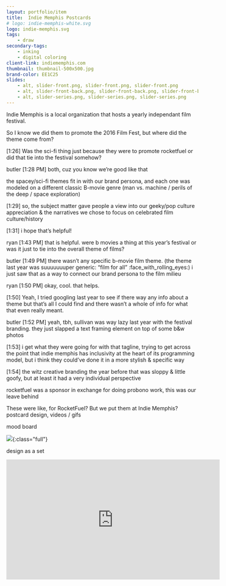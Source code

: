 ```yaml
---
layout: portfolio/item
title:  Indie Memphis Postcards
# logo: indie-memphis-white.svg
logo: indie-memphis.svg
tags:
    - draw
secondary-tags:
    - inking
    - digital coloring
client-link: indiememphis.com
thumbnail: thumbnail-500x500.jpg
brand-color: EE1C25
slides:
    - alt, slider-front.png, slider-front.png, slider-front.png
    - alt, slider-front-back.png, slider-front-back.png, slider-front-back.png
    - alt, slider-series.png, slider-series.png, slider-series.png
---
```


Indie Memphis is a local organization that hosts a yearly independant film festival.


So I know we did them to promote the 2016 Film Fest, but where did the theme come from?


[1:26]
Was the sci-fi thing just because they were to promote rocketfuel or did that tie into the festival somehow?


butler
[1:28 PM]
both, cuz you know we’re good like that

the spacey/sci-fi themes fit in with our brand persona, and each one was modeled on a different classic B-movie genre (man vs. machine / perils of the deep / space exploration)


[1:29]
so, the subject matter gave people a view into our geeky/pop culture appreciation & the narratives we chose to focus on celebrated film culture/history


[1:31]
i hope that’s helpful!


ryan
[1:43 PM]
that is helpful. were b movies a thing at this year’s festival or was it just to tie into the overall theme of films?


butler
[1:49 PM]
there wasn’t any specific b-movie film theme. (the theme last year was suuuuuuuper generic: “film for all” :face_with_rolling_eyes:) i just saw that as a way to connect our brand persona to the film milieu


ryan
[1:50 PM]
okay, cool. that helps.


[1:50]
Yeah, I tried googling last year to see if there way any info about a theme but that’s all I could find and there wasn’t a whole of info for what that even really meant.


butler
[1:52 PM]
yeah, tbh, sullivan was way lazy last year with the festival branding. they just slapped a text framing element on top of some b&w photos


[1:53]
i get what they were going for with that tagline, trying to get across the point that indie memphis has inclusivity at the heart of its programming model, but i think they could’ve done it in a more stylish & specific way


[1:54]
the witz creative branding the year before that was sloppy & little goofy, but at least it had a very individual perspective



rocketfuel was a sponsor in exchange for doing probono work, this was our leave behind

These were like, for RocketFuel? But we put them at Indie Memphis?
postcard design,
videos / gifs

mood board


![](mood-board.jpg){:class="full"}

design as a set

<div class="videoWrapper">
    <iframe width="560" height="315" src="https://www.youtube.com/embed/sIlNIVXpIns" frameborder="0" allowfullscreen></iframe>
</div>
